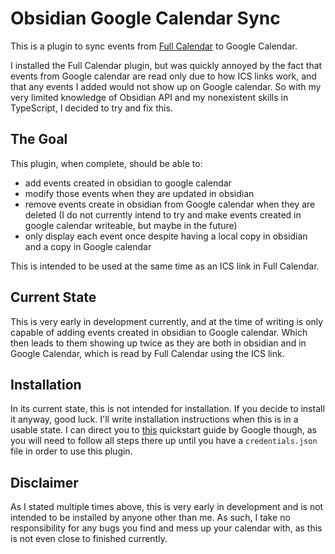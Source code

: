 # Obsidian Google Calendar Sync

This is a plugin to sync events from [Full Calendar](https://github.com/davish/obsidian-full-calendar) to Google Calendar.

I installed the Full Calendar plugin, but was quickly annoyed by the fact that events from Google calendar are read only due to how ICS links work, and that any events I added would not show up on Google calendar. So with my very limited knowledge of Obsidian API and my nonexistent skills in TypeScript, I decided to try and fix this.

## The Goal

This plugin, when complete, should be able to:
- add events created in obsidian to google calendar
- modify those events when they are updated in obsidian
- remove events create in obsidian from Google calendar when they are deleted (I do not currently intend to try and make events created in google calendar writeable, but maybe in the future)
- only display each event once despite having a local copy in obsidian and a copy in Google calendar

This is intended to be used at the same time as an ICS link in Full Calendar.

## Current State

This is very early in development currently, and at the time of writing is only capable of adding events created in obsidian to Google calendar. Which then leads to them showing up twice as they are both in obsidian and in Google Calendar, which is read by Full Calendar using the ICS link.

## Installation

In its current state, this is not intended for installation. If you decide to install it anyway, good luck. I'll write installation instructions when this is in a usable state. I can direct you to [this](https://developers.google.com/calendar/api/quickstart/nodejs) quickstart guide by Google though, as you will need to follow all steps there up until you have a `credentials.json` file in order to use this plugin.

## Disclaimer

As I stated multiple times above, this is very early in development and is not intended to be installed by anyone other than me. As such, I take no responsibility for any bugs you find and mess up your calendar with, as this is not even close to finished currently.
